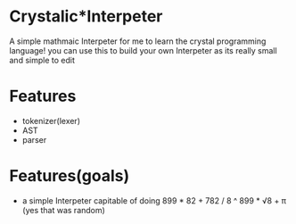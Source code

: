 # Crystalic*Interpeter
A simple mathmaic Interpeter for me to learn the crystal programming language!
you can use this to build your own Interpeter as its really small and simple to edit

# Features
- tokenizer(lexer)
- AST
- parser

# Features(goals)
- a simple Interpeter capitable of doing 899 * 82 + 782 / 8 ^ 899 * √8 + π (yes that was random)

